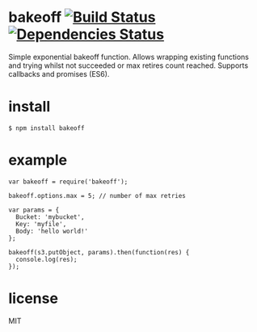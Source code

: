 # bakeoff [![Build Status](https://travis-ci.org/speier/bakeoff.svg?branch=master)](https://travis-ci.org/speier/bakeoff) [![Dependencies Status](https://david-dm.org/speier/bakeoff.svg)](https://david-dm.org/speier/bakeoff)

Simple exponential bakeoff function. Allows wrapping existing functions and trying whilst not succeeded or max retires count reached. Supports callbacks and promises (ES6).

# install

```
$ npm install bakeoff
```

# example

```
var bakeoff = require('bakeoff');

bakeoff.options.max = 5; // number of max retries

var params = {
  Bucket: 'mybucket',
  Key: 'myfile',
  Body: 'hello world!'
};

bakeoff(s3.putObject, params).then(function(res) {
  console.log(res);
});
```

# license

MIT

